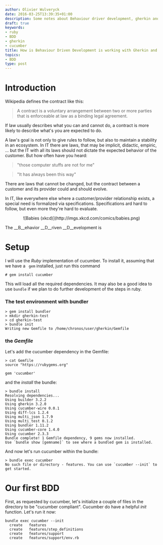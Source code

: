 ```yaml
---
author: Olivier Wulveryck
date: 2016-03-25T13:39:35+01:00
description: Some notes about Behaviour driver development, gherkin and Cucumber
draft: true
keywords:
- ruby
- BDD
- gherkin
- cucumber
title: How is Behaviour Driven Development is working with Gherkin and Cucumber
topics:
- BDD
type: post
---
```


# Introduction

Wikipedia defines the contract like this:

> A contract is a voluntary arrangement between two or more parties that is enforceable at law as a binding legal agreement.

If law usually describes what you can and cannot do, a contract is more likely to describe what's you are expected to do.

A law's goal is not only to give rules to follow, 
but also to maintain a stability in an ecosystem. 
In IT there are laws, that may be implicit, didactic, empiric, ... but the IT with all its laws should not 
dictate the expected behavior of the customer. But how often have you heard:

> "those computer stuffs are not for me"

> "It has always been this way"

There are laws that cannot be changed, but the contract between a customer and its provider could and should evolve.

In IT, like everywhere else where a customer/provider relationship exists, a special need is formalized via specifications.
Specifications ard hard to follow, but even more they're hard to evaluate.

<center>
![Babies (xkcd)](http://imgs.xkcd.com/comics/babies.png)
</center>

The __B__ehavior __D__riven __D__evelopment is 

# Setup

I will use the _Ruby_ implementation of cucumber.
To install it, assuming that we have a ` gem` installed, just run this command

```shell
# gem install cucumber
```

This will load all the required dependencies.
It may also be a good idea to use `bundle` if we plan to do further development of the steps in ruby.

### The test environment with bundler

```shell
> gem install bundler
> mkdir gherkin-test
> cd gherkin-test
> bundle init
Writing new Gemfile to /home/chronos/user/gherkin/Gemfile
```

### the _Gemfile_

Let's add the cucumber dependency in the Gemfile:

```shell
> cat Gemfile
source "https://rubygems.org"

gem 'cucumber'
```

and the _install_ the bundle:

```shell
> bundle install
Resolving dependencies...
Using builder 3.2.2
Using gherkin 3.2.0
Using cucumber-wire 0.0.1
Using diff-lcs 1.2.4
Using multi_json 1.7.9
Using multi_test 0.1.2
Using bundler 1.11.2
Using cucumber-core 1.4.0
Using cucumber 2.3.3
Bundle complete! 1 Gemfile dependency, 9 gems now installed.
Use `bundle show [gemname]` to see where a bundled gem is installed.
```

And now let's run cucumber within the bundle:

```shell
> bundle exec cucumber
No such file or directory - features. You can use `cucumber --init` to get started.
```

# Our first BDD

First, as requested by cucumber, let's initialize a couple of files in the directory to be "cucumber compliant".
Cucumber do have a helpful _init_ function. Let's run it now:

```shell
bundle exec cucumber --init
  create   features
  create   features/step_definitions
  create   features/support
  create   features/support/env.rb
```
